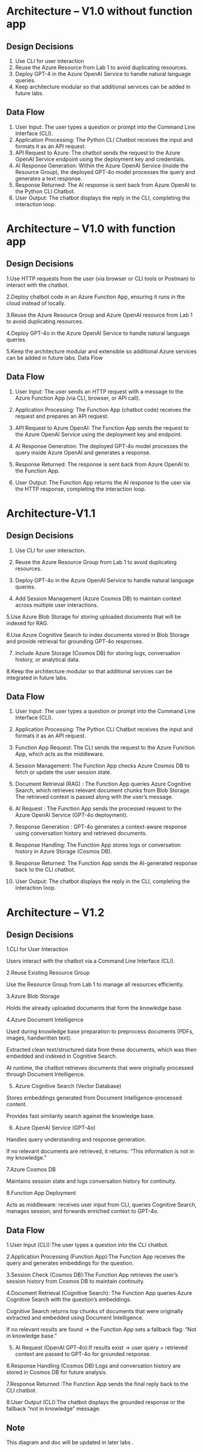 # Architecture – V1.0 without function app


## Design Decisions
1.	Use CLI for user interaction 
2.	Reuse the Azure Resource from Lab 1 to avoid duplicating resources.
3.	Deploy GPT-4 in the Azure OpenAI Service to handle natural language queries.
4.	 Keep architecture modular so that additional services can be added in future labs.

## Data Flow
1.	User Input:
   The user types a question or prompt into the Command Line Interface (CLI).
2.	Application Processing:
   The Python CLI Chatbot receives the input and formats it as an API request.
3.	API Request to Azure:
   The chatbot sends the request to the Azure OpenAI Service endpoint using the deployment key and credentials.
4.	AI Response Generation:
   Within the Azure OpenAI Service (inside the Resource Group), the deployed GPT-4o model processes the query and generates a text response.
5.	Response Returned:
   The AI response is sent back from Azure OpenAI to the Python CLI Chatbot.
6.	User Output:
   The chatbot displays the reply in the CLI, completing the interaction loop.



# Architecture – V1.0 with function app

## Design Decisions

1.Use HTTP requests from the user (via browser or CLI tools or Postman) to interact with the chatbot.

2.Deploy chatbot code in an Azure Function App, ensuring it runs in the cloud instead of locally.

3.Reuse the Azure Resource Group and Azure OpenAI resource from Lab 1 to avoid duplicating resources.

4.Deploy GPT-4o in the Azure OpenAI Service to handle natural language queries.

5.Keep the architecture modular and extensible so additional Azure services can be added in future labs.
Data Flow

## Data Flow

1. User Input:
   The user sends an HTTP request with a message to the Azure Function App (via CLI, browser, or API call).

2. Application Processing:
   The Function App (chatbot code) receives the request and prepares an API request.

3. API Request to Azure OpenAI:
   The Function App sends the request to the Azure OpenAI Service using the deployment key and endpoint.

 4. AI Response Generation:
    The deployed GPT-4o model processes the query inside Azure OpenAI and generates a response.

5. Response Returned:
   The response is sent back from Azure OpenAI to the Function App.

6. User Output:
   The Function App returns the AI response to the user via the HTTP response, completing the interaction loop.

# Architecture-V1.1

## Design Decisions

1. Use CLI for user interaction.

2. Reuse the Azure Resource Group from Lab 1 to avoid duplicating resources.

3. Deploy GPT-4o in the Azure OpenAI Service to handle natural language queries.

4. Add Session Management (Azure Cosmos DB) to maintain context across multiple user interactions.

5.Use Azure Blob Storage for storing uploaded documents that will be indexed for RAG.

6.Use Azure Cognitive Search to index documents stored in Blob Storage and provide retrieval for grounding GPT-4o responses.

7. Include Azure Storage (Cosmos DB) for storing logs, conversation history, or analytical data.

8.Keep the architecture modular so that additional services can be integrated in future labs.

## Data Flow

1. User Input: The user types a question or prompt into the Command Line Interface (CLI).

2. Application Processing: The Python CLI Chatbot receives the input and formats it as an API request.

3.  Function App Request: The CLI sends the request to the Azure Function App, which acts as the middleware.

4. Session Management: The Function App checks Azure Cosmos DB to fetch or update the user session state.
   
5. Document Retrieval (RAG) : The Function App queries Azure Cognitive Search, which retrieves relevant document chunks from Blob Storage.
The retrieved context is passed along with the user’s message.

6. AI Request : The Function App sends the processed request to the Azure OpenAI Service (GPT-4o deployment).

7. Response Generation : GPT-4o generates a context-aware response using conversation history and retrieved documents.
   
8. Response Handling: The Function App stores logs or conversation history in Azure Storage (Cosmos DB).

10. Response Returned: The Function App sends the AI-generated response back to the CLI chatbot.

11. User Output: The chatbot displays the reply in the CLI, completing the interaction loop.


# Architecture – V1.2 

## Design Decisions

1.CLI for User Interaction

Users interact with the chatbot via a Command Line Interface (CLI).

2.Reuse Existing Resource Group

Use the Resource Group from Lab 1 to manage all resources efficiently.

3.Azure Blob Storage

Holds the already uploaded documents that form the knowledge base.

4.Azure Document Intelligence

Used during knowledge base preparation to preprocess documents (PDFs, images, handwritten text).

Extracted clean text/structured data from these documents, which was then embedded and indexed in Cognitive Search.

At runtime, the chatbot retrieves documents that were originally processed through Document Intelligence.

5. Azure Cognitive Search (Vector Database)

Stores embeddings generated from Document Intelligence–processed content.

Provides fast similarity search against the knowledge base.

6. Azure OpenAI Service (GPT-4o)

Handles query understanding and response generation.

If no relevant documents are retrieved, it returns: “This information is not in my knowledge.”

7.Azure Cosmos DB

Maintains session state and logs conversation history for continuity.

8.Function App Deployment

Acts as middleware: receives user input from CLI, queries Cognitive Search, manages session, and forwards enriched context to GPT-4o.

## Data Flow

1.User Input (CLI):The user types a question into the CLI chatbot.

2.Application Processing (Function App):The Function App receives the query and generates embeddings for the question.

3.Session Check (Cosmos DB):The Function App retrieves the user’s session history from Cosmos DB to maintain continuity.

4.Document Retrieval (Cognitive Search):
The Function App queries Azure Cognitive Search with the question’s embeddings.

Cognitive Search returns top chunks of documents that were originally extracted and embedded using Document Intelligence.

If no relevant results are found → the Function App sets a fallback flag: “Not in knowledge base.”

5. AI Request (OpenAI GPT-4o):If results exist → user query + retrieved context are passed to GPT-4o for grounded response.
   
6.Response Handling (Cosmos DB):Logs and conversation history are stored in Cosmos DB for future analysis.

7.Response Returned :The Function App sends the final reply back to the CLI chatbot.

8.User Output (CLI):The chatbot displays the grounded response or the fallback “not in knowledge” message.



## Note
This diagram and doc will be updated in later labs .
